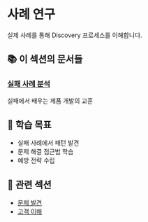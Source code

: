 # 사례 연구

실제 사례를 통해 Discovery 프로세스를 이해합니다.

## 📚 이 섹션의 문서들

### [실패 사례 분석](failure-analysis.md)
실패에서 배우는 제품 개발의 교훈

## 🎯 학습 목표

- 실패 사례에서 패턴 발견
- 문제 해결 접근법 학습
- 예방 전략 수립

## 🔗 관련 섹션

- [문제 발견](../problem-discovery/README.md)
- [고객 이해](../customer-understanding/README.md)